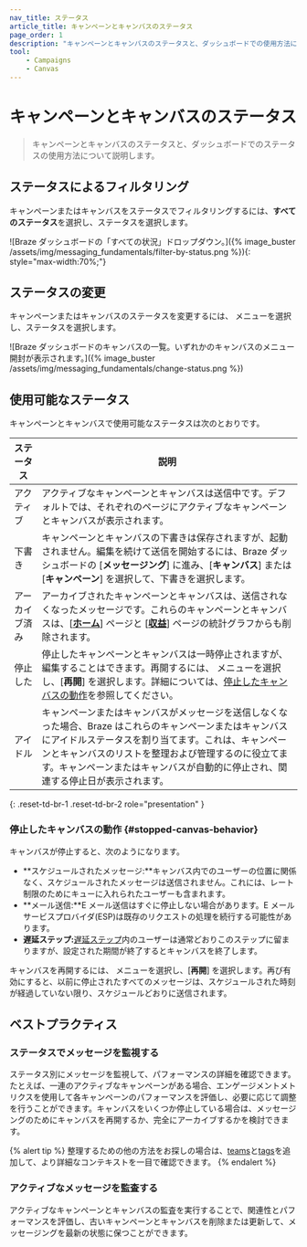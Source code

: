 ```yaml
---
nav_title: ステータス
article_title: キャンペーンとキャンバスのステータス
page_order: 1
description: "キャンペーンとキャンバスのステータスと、ダッシュボードでの使用方法について説明します。"
tool:
    - Campaigns
    - Canvas
---
```


# キャンペーンとキャンバスのステータス

> キャンペーンとキャンバスのステータスと、ダッシュボードでのステータスの使用方法について説明します。

## ステータスによるフィルタリング

キャンペーンまたはキャンバスをステータスでフィルタリングするには、**すべてのステータス**を選択し、ステータスを選択します。

\![Braze ダッシュボードの「すべての状況」ドロップダウン。]({% image_buster /assets/img/messaging_fundamentals/filter-by-status.png %}){: style="max-width:70%;"}

## ステータスの変更

キャンペーンまたはキャンバスのステータスを変更するには、<i class="fas fa-ellipsis-vertical"></i> メニューを選択し、ステータスを選択します。

\![Braze ダッシュボードのキャンバスの一覧。いずれかのキャンバスのメニュー開封が表示されます。]({% image_buster /assets/img/messaging_fundamentals/change-status.png %})

## 使用可能なステータス

キャンペーンとキャンバスで使用可能なステータスは次のとおりです。

| ステータス | 説明 |
| --- | --- |
| アクティブ | アクティブなキャンペーンとキャンバスは送信中です。デフォルトでは、それぞれのページにアクティブなキャンペーンとキャンバスが表示されます。 |
| 下書き | キャンペーンとキャンバスの下書きは保存されますが、起動されません。編集を続けて送信を開始するには、Braze ダッシュボードの [**メッセージング**] に進み、[**キャンバス**] または [**キャンペーン**] を選択して、下書きを選択します。 |
| アーカイブ済み | アーカイブされたキャンペーンとキャンバスは、送信されなくなったメッセージです。これらのキャンペーンとキャンバスは、[[**ホーム**]({{site.baseurl}}/user_guide/analytics/dashboard/home_dashboard)] ページと [[**収益**]({{site.baseurl}}/user_guide/analytics/reporting/revenue_report)] ページの統計グラフからも削除されます。|
| 停止した | 停止したキャンペーンとキャンバスは一時停止されますが、編集することはできます。再開するには、<i class="fas fa-ellipsis-vertical"></i> メニューを選択し、[**再開**] を選択します。詳細については、[停止したキャンバスの動作](#stopped-canvas-behavior)を参照してください。 |
| アイドル | キャンペーンまたはキャンバスがメッセージを送信しなくなった場合、Braze はこれらのキャンペーンまたはキャンバスにアイドルステータスを割り当てます。これは、キャンペーンとキャンバスのリストを整理および管理するのに役立てます。キャンペーンまたはキャンバスが自動的に停止され、関連する停止日が表示されます。 |
{: .reset-td-br-1 .reset-td-br-2 role="presentation" }

### 停止したキャンバスの動作 {#stopped-canvas-behavior}

キャンバスが停止すると、次のようになります。

- **スケジュールされたメッセージ:**キャンバス内でのユーザーの位置に関係なく、スケジュールされたメッセージは送信されません。これには、レート制限のためにキューに入れられたユーザーも含まれます。
- **メール送信:**E メール送信はすぐに停止しない場合があります。E メールサービスプロバイダ(ESP)は既存のリクエストの処理を続行する可能性があります。
- **遅延ステップ:**[遅延ステップ]({{site.baseurl}}/user_guide/engagement_tools/canvas/canvas_components/delay_step/)内のユーザーは通常どおりこのステップに留まりますが、設定された期間が終了するとキャンバスを終了します。

キャンバスを再開するには、<i class="fas fa-ellipsis-vertical"></i> メニューを選択し、[**再開**] を選択します。再び有効にすると、以前に停止されたすべてのメッセージは、スケジュールされた時刻が経過していない限り、スケジュールどおりに送信されます。

## ベストプラクティス

### ステータスでメッセージを監視する

ステータス別にメッセージを監視して、パフォーマンスの詳細を確認できます。たとえば、一連のアクティブなキャンペーンがある場合、エンゲージメントメトリクスを使用して各キャンペーンのパフォーマンスを評価し、必要に応じて調整を行うことができます。キャンバスをいくつか停止している場合は、メッセージングのためにキャンバスを再開するか、完全にアーカイブするかを検討できます。

{% alert tip %}
整理するための他の方法をお探しの場合は、[teams]({{site.baseurl}}/user_guide/administrative/app_settings/manage_your_braze_users/teams)と[tags]({{site.baseurl}}/user_guide/administrative/app_settings/tags)を追加して、より詳細なコンテキストを一目で確認できます。
{% endalert %}

### アクティブなメッセージを監査する

アクティブなキャンペーンとキャンバスの監査を実行することで、関連性とパフォーマンスを評価し、古いキャンペーンとキャンバスを削除または更新して、メッセージングを最新の状態に保つことができます。
